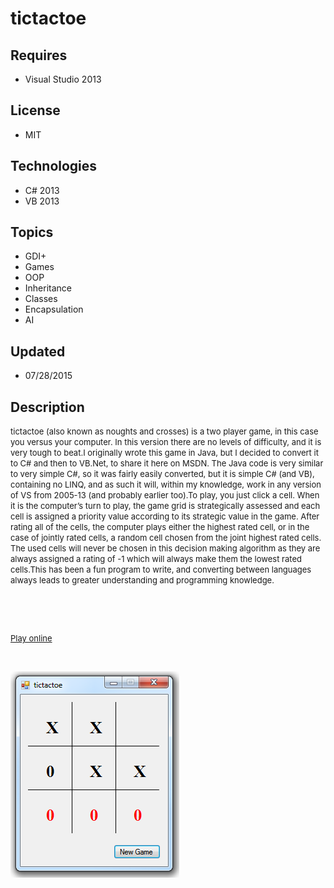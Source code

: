# tictactoe
## Requires
- Visual Studio 2013
## License
- MIT
## Technologies
- C# 2013
- VB 2013
## Topics
- GDI+
- Games
- OOP
- Inheritance
- Classes
- Encapsulation
- AI
## Updated
- 07/28/2015
## Description

<p><span style="font-size:small">tictactoe (also known as noughts and crosses) is a two player game, in this case you versus your computer. In this version there are no levels of difficulty, and it is very tough to beat.I originally wrote this game in Java,
 but I decided to convert it to C# and then to VB.Net, to share it here on MSDN. The Java code is very similar to very simple C#, so it was fairly easily converted, but it is simple C# (and VB), containing no LINQ, and as such it will, within my knowledge,
 work in any version of VS from 2005-13 (and probably earlier too).To play, you just click a cell. When it is the computer&rsquo;s turn to play, the game grid is strategically assessed and each cell is assigned a priority value according to its strategic value
 in the game. After rating all of the cells, the computer plays either the highest rated cell, or in the case of jointly rated cells, a random cell chosen from the joint highest rated cells. The used cells will never be chosen in this decision making algorithm
 as they are always assigned a rating of -1 which will always make them the lowest rated cells.This has been a fun program to write, and converting between languages always leads to greater understanding and programming knowledge.</span></p>
<p>&nbsp;</p>
<p>&nbsp;</p>
<p><span style="font-size:small"><a title="Play online" href="http://www.scproject.biz/tictactoe.php" target="_blank">Play online</a></span></p>
<p>&nbsp;</p>
<p><span style="font-size:small"><img id="132927" src="132927-24-01-2015%2005.43.58.png" alt="" width="270" height="330"><br>
</span></p>
